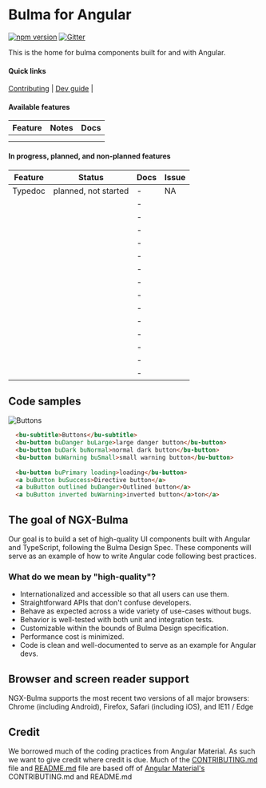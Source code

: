 # Bulma for Angular
[![npm version](https://badge.fury.io/js/ngx-bulma.svg)](https://badge.fury.io/js/ngx-bulma)
[![Gitter](https://badges.gitter.im/ngx-bulma.png)](https://gitter.im/ngx-bulma/Lobby)

This is the home for bulma components built for and with Angular.

#### Quick links
[Contributing](https://github.com/angular/material2/blob/master/CONTRIBUTING.md) |
[Dev guide](https://github.com/angular/material2/blob/master/DEV.md) |

#### Available features

| Feature          | Notes                                                  | Docs         |
|------------------|--------------------------------------------------------|--------------|
|                  |                                                        |              |
|                  |                                                        |              |



#### In progress, planned, and non-planned features

| Feature          | Status                              | Docs         | Issue          |
|------------------|-------------------------------------|--------------|----------------|
|           Typedoc|                 planned, not started|           -  |              NA|
|                  |                                     |           -  |                |
|                  |                                     |           -  |                |
|                  |                                     |           -  |                |
|                  |                                     |           -  |                |
|                  |                                     |           -  |                |
|                  |                                     |           -  |                |
|                  |                                     |           -  |                |
|                  |                                     |           -  |                |
|                  |                                     |           -  |                |
|                  |                                     |           -  |                |
|                  |                                     |           -  |                |
|                  |                                     |           -  |                |
|                  |                                     |           -  |                |
|                  |                                     |           -  |                |


## Code samples

![Buttons](http://eliran.net/ngx-bulma/buttons.png "Buttons")
```html
  <bu-subtitle>Buttons</bu-subtitle>
  <bu-button buDanger buLarge>large danger button</bu-button>
  <bu-button buDark buNormal>normal dark button</bu-button>
  <bu-button buWarning buSmall>small warning button</bu-button>
  
  <bu-button buPrimary loading>loading</bu-button>  
  <a buButton buSuccess>Directive button</a>
  <a buButton outlined buDanger>Outlined button</a>
  <a buButton inverted buWarning>inverted button</a>ton</a>
```


## The goal of NGX-Bulma
Our goal is to build a set of high-quality UI components built with Angular and TypeScript,
following the Bulma Design Spec. These
components will serve as an example of how to write Angular code following best practices.

### What do we mean by "high-quality"?
* Internationalized and accessible so that all users can use them.
* Straightforward APIs that don't confuse developers.
* Behave as expected across a wide variety of use-cases without bugs.
* Behavior is well-tested with both unit and integration tests.
* Customizable within the bounds of Bulma Design specification.
* Performance cost is minimized.
* Code is clean and well-documented to serve as an example for Angular devs.

## Browser and screen reader support
NGX-Bulma supports the most recent two versions of all major browsers:
Chrome (including Android), Firefox, Safari (including iOS), and IE11 / Edge

## Credit
We borrowed much of the coding practices from Angular Material. As such we want to give credit where credit is due. Much of the [CONTRIBUTING.md](https://github.com/bluzi/ngx-bulma/blob/master/CONTRIBUTING.md) file and [README.md](https://github.com/bluzi/ngx-bulma/blob/master/README.md) file are based off of [Angular Material's](https://github.com/angular/material2) CONTRIBUTING.md and README.md
